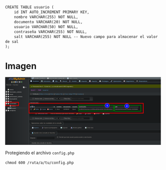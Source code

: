 ```
CREATE TABLE usuario (
    id INT AUTO_INCREMENT PRIMARY KEY,
    nombre VARCHAR(255) NOT NULL,
    documento VARCHAR(20) NOT NULL,
    usuario VARCHAR(50) NOT NULL,
    contraseña VARCHAR(255) NOT NULL,
    salt VARCHAR(255) NOT NULL -- Nuevo campo para almacenar el valor de sal
);

```
# Imagen

![alt text](image.png)

Protegiendo el archivo `config.php` 

`chmod 600 /ruta/a/tu/config.php`
